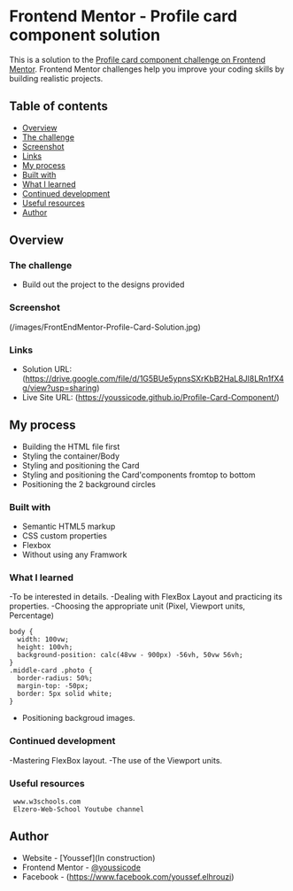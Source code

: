 # Frontend Mentor - Profile card component solution

This is a solution to the [Profile card component challenge on Frontend Mentor](https://www.frontendmentor.io/challenges/profile-card-component-cfArpWshJ). Frontend Mentor challenges help you improve your coding skills by building realistic projects.

## Table of contents

- [Overview](#overview)
- [The challenge](#the-challenge)
- [Screenshot](#screenshot)
- [Links](#links)
- [My process](#my-process)
- [Built with](#built-with)
- [What I learned](#what-i-learned)
- [Continued development](#continued-development)
- [Useful resources](#useful-resources)
- [Author](#author)

## Overview

### The challenge

- Build out the project to the designs provided

### Screenshot

(/images/FrontEndMentor-Profile-Card-Solution.jpg)

### Links

- Solution URL: (https://drive.google.com/file/d/1G5BUe5ypnsSXrKbB2HaL8Jl8LRn1fX4g/view?usp=sharing)
- Live Site URL: (https://youssicode.github.io/Profile-Card-Component/)

## My process

- Building the HTML file first
- Styling the container/Body
- Styling and positioning the Card
- Styling and positioning the Card'components fromtop to bottom
- Positioning the 2 background circles

### Built with

- Semantic HTML5 markup
- CSS custom properties
- Flexbox
- Without using any Framwork

### What I learned

-To be interested in details.
-Dealing with FlexBox Layout and practicing its properties.
-Choosing the appropriate unit (Pixel, Viewport units, Percentage)

```
body {
  width: 100vw;
  height: 100vh;
  background-position: calc(48vw - 900px) -56vh, 50vw 56vh;
}
.middle-card .photo {
  border-radius: 50%;
  margin-top: -50px;
  border: 5px solid white;
}
```

- Positioning backgroud images.

### Continued development

-Mastering FlexBox layout.
-The use of the Viewport units.

### Useful resources

     www.w3schools.com
     Elzero-Web-School Youtube channel

## Author

- Website - [Youssef](In construction)
- Frontend Mentor - [@youssicode](https://www.frontendmentor.io/profile/youssicode)
- Facebook - (https://www.facebook.com/youssef.elhrouzi)
